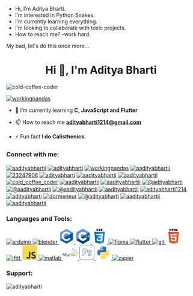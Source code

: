 - Hi, I’m Aditya Bharti.
- I’m interested in Python Snakes.
- I’m currently learning everything.
- I’m looking to collaborate with toxic projects.
- How to reach me? -work hard.
  
My bad, let's do this once more...

<h1 align="center">Hi 👋, I'm Aditya Bharti</h1>
<p align="left"> <img src="https://komarev.com/ghpvc/?username=cold-coffee-coder&label=Profile%20views&color=0e75b6&style=flat" alt="cold-coffee-coder" /> </p>

<p align="left"> <a href="https://twitter.com/workingpandas" target="blank"><img src="https://img.shields.io/twitter/follow/workingpandas?logo=twitter&style=for-the-badge" alt="workingpandas" /></a> </p>

- 🌱 I’m currently learning **C, JavaScript and Flutter**

- 📫 How to reach me **adityabharti1214@gmail.com**

- ⚡ Fun fact **I do Calisthenics.**

<h3 align="left">Connect with me:</h3>
<p align="left">
<a href="https://codepen.io/aadityabhartii" target="blank"><img align="center" src="https://raw.githubusercontent.com/rahuldkjain/github-profile-readme-generator/master/src/images/icons/Social/codepen.svg" alt="aadityabhartii" height="30" width="40" /></a>
<a href="https://dev.to/adityabharti" target="blank"><img align="center" src="https://raw.githubusercontent.com/rahuldkjain/github-profile-readme-generator/master/src/images/icons/Social/devto.svg" alt="adityabharti" height="30" width="40" /></a>
<a href="https://twitter.com/workingpandas" target="blank"><img align="center" src="https://raw.githubusercontent.com/rahuldkjain/github-profile-readme-generator/master/src/images/icons/Social/twitter.svg" alt="workingpandas" height="30" width="40" /></a>
<a href="https://linkedin.com/in/aadityabhartii" target="blank"><img align="center" src="https://raw.githubusercontent.com/rahuldkjain/github-profile-readme-generator/master/src/images/icons/Social/linked-in-alt.svg" alt="aadityabhartii" height="30" width="40" /></a>
<a href="https://stackoverflow.com/users/23247906" target="blank"><img align="center" src="https://raw.githubusercontent.com/rahuldkjain/github-profile-readme-generator/master/src/images/icons/Social/stack-overflow.svg" alt="23247906" height="30" width="40" /></a>
<a href="https://codesandbox.com/adityabharti" target="blank"><img align="center" src="https://raw.githubusercontent.com/rahuldkjain/github-profile-readme-generator/master/src/images/icons/Social/codesandbox.svg" alt="adityabharti" height="30" width="40" /></a>
<a href="https://kaggle.com/aadityabhartii" target="blank"><img align="center" src="https://raw.githubusercontent.com/rahuldkjain/github-profile-readme-generator/master/src/images/icons/Social/kaggle.svg" alt="aadityabhartii" height="30" width="40" /></a>
<a href="https://fb.com/aadityabhartii" target="blank"><img align="center" src="https://raw.githubusercontent.com/rahuldkjain/github-profile-readme-generator/master/src/images/icons/Social/facebook.svg" alt="aadityabhartii" height="30" width="40" /></a>
<a href="https://instagram.com/cold_coffee_coder" target="blank"><img align="center" src="https://raw.githubusercontent.com/rahuldkjain/github-profile-readme-generator/master/src/images/icons/Social/instagram.svg" alt="cold_coffee_coder" height="30" width="40" /></a>
<a href="https://dribbble.com/aadityabhartii" target="blank"><img align="center" src="https://raw.githubusercontent.com/rahuldkjain/github-profile-readme-generator/master/src/images/icons/Social/dribbble.svg" alt="aadityabhartii" height="30" width="40" /></a>
<a href="https://www.behance.net/aadityabhartii" target="blank"><img align="center" src="https://raw.githubusercontent.com/rahuldkjain/github-profile-readme-generator/master/src/images/icons/Social/behance.svg" alt="aadityabhartii" height="30" width="40" /></a>
<a href="https://hashnode.com/@adityabharti" target="blank"><img align="center" src="https://raw.githubusercontent.com/rahuldkjain/github-profile-readme-generator/master/src/images/icons/Social/hashnode.svg" alt="@adityabharti" height="30" width="40" /></a>
<a href="https://medium.com/@aadityabhartii" target="blank"><img align="center" src="https://raw.githubusercontent.com/rahuldkjain/github-profile-readme-generator/master/src/images/icons/Social/medium.svg" alt="@aadityabhartii" height="30" width="40" /></a>
<a href="https://www.youtube.com/c/@aadityabhartii" target="blank"><img align="center" src="https://raw.githubusercontent.com/rahuldkjain/github-profile-readme-generator/master/src/images/icons/Social/youtube.svg" alt="@aadityabhartii" height="30" width="40" /></a>
<a href="https://www.codechef.com/users/aadityabhartii" target="blank"><img align="center" src="https://cdn.jsdelivr.net/npm/simple-icons@3.1.0/icons/codechef.svg" alt="aadityabhartii" height="30" width="40" /></a>
<a href="https://www.hackerrank.com/adityabharti1214" target="blank"><img align="center" src="https://raw.githubusercontent.com/rahuldkjain/github-profile-readme-generator/master/src/images/icons/Social/hackerrank.svg" alt="adityabharti1214" height="30" width="40" /></a>
<a href="https://codeforces.com/profile/adityabharti" target="blank"><img align="center" src="https://raw.githubusercontent.com/rahuldkjain/github-profile-readme-generator/master/src/images/icons/Social/codeforces.svg" alt="adityabharti" height="30" width="40" /></a>
<a href="https://www.leetcode.com/dormeneur" target="blank"><img align="center" src="https://raw.githubusercontent.com/rahuldkjain/github-profile-readme-generator/master/src/images/icons/Social/leet-code.svg" alt="dormeneur" height="30" width="40" /></a>
<a href="https://www.hackerearth.com/@adityabharti" target="blank"><img align="center" src="https://raw.githubusercontent.com/rahuldkjain/github-profile-readme-generator/master/src/images/icons/Social/hackerearth.svg" alt="@adityabharti" height="30" width="40" /></a>
<a href="https://auth.geeksforgeeks.org/user/aadityabhartii" target="blank"><img align="center" src="https://raw.githubusercontent.com/rahuldkjain/github-profile-readme-generator/master/src/images/icons/Social/geeks-for-geeks.svg" alt="aadityabhartii" height="30" width="40" /></a>
<a href="https://www.topcoder.com/members/aadityabhartii" target="blank"><img align="center" src="https://raw.githubusercontent.com/rahuldkjain/github-profile-readme-generator/master/src/images/icons/Social/topcoder.svg" alt="aadityabhartii" height="30" width="40" /></a>
</p>

<h3 align="left">Languages and Tools:</h3>
<p align="left"> <a href="https://www.arduino.cc/" target="_blank" rel="noreferrer"> <img src="https://cdn.worldvectorlogo.com/logos/arduino-1.svg" alt="arduino" width="40" height="40"/> </a> <a href="https://www.blender.org/" target="_blank" rel="noreferrer"> <img src="https://download.blender.org/branding/community/blender_community_badge_white.svg" alt="blender" width="40" height="40"/> </a> <a href="https://www.cprogramming.com/" target="_blank" rel="noreferrer"> <img src="https://raw.githubusercontent.com/devicons/devicon/master/icons/c/c-original.svg" alt="c" width="40" height="40"/> </a> <a href="https://www.w3schools.com/cpp/" target="_blank" rel="noreferrer"> <img src="https://raw.githubusercontent.com/devicons/devicon/master/icons/cplusplus/cplusplus-original.svg" alt="cplusplus" width="40" height="40"/> </a> <a href="https://www.w3schools.com/css/" target="_blank" rel="noreferrer"> <img src="https://raw.githubusercontent.com/devicons/devicon/master/icons/css3/css3-original-wordmark.svg" alt="css3" width="40" height="40"/> </a> <a href="https://www.figma.com/" target="_blank" rel="noreferrer"> <img src="https://www.vectorlogo.zone/logos/figma/figma-icon.svg" alt="figma" width="40" height="40"/> </a> <a href="https://flutter.dev" target="_blank" rel="noreferrer"> <img src="https://www.vectorlogo.zone/logos/flutterio/flutterio-icon.svg" alt="flutter" width="40" height="40"/> </a> <a href="https://git-scm.com/" target="_blank" rel="noreferrer"> <img src="https://www.vectorlogo.zone/logos/git-scm/git-scm-icon.svg" alt="git" width="40" height="40"/> </a> <a href="https://www.w3.org/html/" target="_blank" rel="noreferrer"> <img src="https://raw.githubusercontent.com/devicons/devicon/master/icons/html5/html5-original-wordmark.svg" alt="html5" width="40" height="40"/> </a> <a href="https://ifttt.com/" target="_blank" rel="noreferrer"> <img src="https://www.vectorlogo.zone/logos/ifttt/ifttt-ar21.svg" alt="ifttt" width="40" height="40"/> </a> <a href="https://developer.mozilla.org/en-US/docs/Web/JavaScript" target="_blank" rel="noreferrer"> <img src="https://raw.githubusercontent.com/devicons/devicon/master/icons/javascript/javascript-original.svg" alt="javascript" width="40" height="40"/> </a> <a href="https://www.mathworks.com/" target="_blank" rel="noreferrer"> <img src="https://upload.wikimedia.org/wikipedia/commons/2/21/Matlab_Logo.png" alt="matlab" width="40" height="40"/> </a> <a href="https://www.mysql.com/" target="_blank" rel="noreferrer"> <img src="https://raw.githubusercontent.com/devicons/devicon/master/icons/mysql/mysql-original-wordmark.svg" alt="mysql" width="40" height="40"/> </a> <a href="https://www.photoshop.com/en" target="_blank" rel="noreferrer"> <img src="https://raw.githubusercontent.com/devicons/devicon/master/icons/photoshop/photoshop-line.svg" alt="photoshop" width="40" height="40"/> </a> <a href="https://www.python.org" target="_blank" rel="noreferrer"> <img src="https://raw.githubusercontent.com/devicons/devicon/master/icons/python/python-original.svg" alt="python" width="40" height="40"/> </a> <a href="https://zapier.com" target="_blank" rel="noreferrer"> <img src="https://www.vectorlogo.zone/logos/zapier/zapier-icon.svg" alt="zapier" width="40" height="40"/> </a> </p>

<h3 align="left">Support:</h3>
<p><a href="https://www.buymeacoffee.com/adityabharti"> <img align="left" src="https://cdn.buymeacoffee.com/buttons/v2/default-yellow.png" height="50" width="210" alt="adityabharti" /></a></p><br><br>


